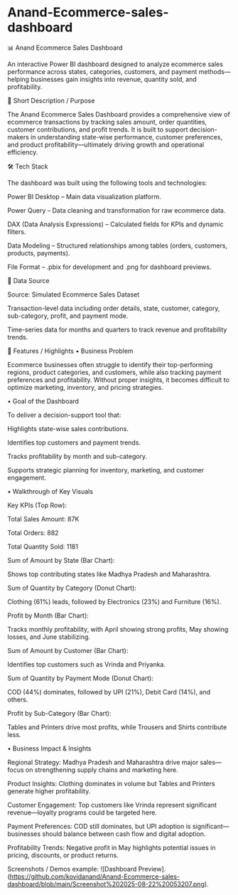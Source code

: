 # Anand-Ecommerce-sales-dashboard
📊 Anand Ecommerce Sales Dashboard

An interactive Power BI dashboard designed to analyze ecommerce sales performance across states, categories, customers, and payment methods—helping businesses gain insights into revenue, quantity sold, and profitability.

🔎 Short Description / Purpose

The Anand Ecommerce Sales Dashboard provides a comprehensive view of ecommerce transactions by tracking sales amount, order quantities, customer contributions, and profit trends. It is built to support decision-makers in understanding state-wise performance, customer preferences, and product profitability—ultimately driving growth and operational efficiency.

🛠 Tech Stack

The dashboard was built using the following tools and technologies:

Power BI Desktop – Main data visualization platform.

Power Query – Data cleaning and transformation for raw ecommerce data.

DAX (Data Analysis Expressions) – Calculated fields for KPIs and dynamic filters.

Data Modeling – Structured relationships among tables (orders, customers, products, payments).

File Format – .pbix for development and .png for dashboard previews.

📂 Data Source

Source: Simulated Ecommerce Sales Dataset

Transaction-level data including order details, state, customer, category, sub-category, profit, and payment mode.

Time-series data for months and quarters to track revenue and profitability trends.

🌟 Features / Highlights
• Business Problem

Ecommerce businesses often struggle to identify their top-performing regions, product categories, and customers, while also tracking payment preferences and profitability. Without proper insights, it becomes difficult to optimize marketing, inventory, and pricing strategies.

• Goal of the Dashboard

To deliver a decision-support tool that:

Highlights state-wise sales contributions.

Identifies top customers and payment trends.

Tracks profitability by month and sub-category.

Supports strategic planning for inventory, marketing, and customer engagement.

• Walkthrough of Key Visuals

Key KPIs (Top Row):

Total Sales Amount: 87K

Total Orders: 882

Total Quantity Sold: 1181

Sum of Amount by State (Bar Chart):

Shows top contributing states like Madhya Pradesh and Maharashtra.

Sum of Quantity by Category (Donut Chart):

Clothing (61%) leads, followed by Electronics (23%) and Furniture (16%).

Profit by Month (Bar Chart):

Tracks monthly profitability, with April showing strong profits, May showing losses, and June stabilizing.

Sum of Amount by Customer (Bar Chart):

Identifies top customers such as Vrinda and Priyanka.

Sum of Quantity by Payment Mode (Donut Chart):

COD (44%) dominates, followed by UPI (21%), Debit Card (14%), and others.

Profit by Sub-Category (Bar Chart):

Tables and Printers drive most profits, while Trousers and Shirts contribute less.

• Business Impact & Insights

Regional Strategy: Madhya Pradesh and Maharashtra drive major sales—focus on strengthening supply chains and marketing here.

Product Insights: Clothing dominates in volume but Tables and Printers generate higher profitability.

Customer Engagement: Top customers like Vrinda represent significant revenue—loyalty programs could be targeted here.

Payment Preferences: COD still dominates, but UPI adoption is significant—businesses should balance between cash flow and digital adoption.

Profitability Trends: Negative profit in May highlights potential issues in pricing, discounts, or product returns.

 Screenshots / Demos
 example: ![Dashboard Preview].(https://github.com/kovidanand/Anand-Ecommerce-sales-dashboard/blob/main/Screenshot%202025-08-22%20053207.png).
